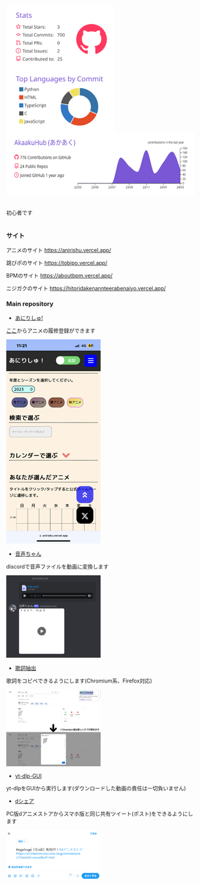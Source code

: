 <a href="https://github.com/AkaakuHub">
  <img align="top" height="170px" src="https://raw.githubusercontent.com/AkaakuHub/AkaakuHub/main/profile-summary-card-output/buefy/3-stats.svg" />
</a>
<a href="https://github.com/AkaakuHub">
  <img align="top" height="170px" src="https://raw.githubusercontent.com/AkaakuHub/AkaakuHub/main/profile-summary-card-output/buefy/2-most-commit-language.svg" />
</a>
<a href="https://github.com/AkaakuHub">
  <img align="top" height="170px" src="https://raw.githubusercontent.com/AkaakuHub/AkaakuHub/main/profile-summary-card-output/buefy/0-profile-details.svg" />
</a>
<br>
<br>
<br>
<div>
  初心者です<br>
</div>

# 

### サイト
アニメのサイト
https://anirishu.vercel.app/

跳びポのサイト
https://tobipo.vercel.app/

BPMのサイト
https://aboutbpm.vercel.app/

ニジガクのサイト
https://hitoridakenannteerabenaiyo.vercel.app/

### Main repository

- <a href="https://github.com/AkaakuHub/anirish">あにりしゅ!</a>

<a href="https://anirishu.vercel.app/">ここ</a>からアニメの履修登録ができます

<img width="50%" alt="anirishu_img" src="https://github.com/AkaakuHub/AkaakuHub/blob/main/thumbnail/anirishu.png">

- <a href="https://github.com/AkaakuHub/AudioToVideo-Discord-bot">音声ちゃん</a>

discordで音声ファイルを動画に変換します

<img width="50%" alt="onseichan_img" src="https://github.com/AkaakuHub/AkaakuHub/blob/main/thumbnail/onsei_demo.png">

- <a href="https://github.com/AkaakuHub/LyricsExtractor">歌詞抽出</a>

歌詞をコピペできるようにします(Chromium系、Firefox対応)

<img width="50%" alt="Lyrics_img" src="https://github.com/AkaakuHub/AkaakuHub/blob/main/thumbnail/LyricsExtractor_demo.png">

- <a href="https://github.com/AkaakuHub/yt-dlp-GUI">yt-dlp-GUI</a>

yt-dlpをGUIから実行します(ダウンロードした動画の責任は一切負いません)

- <a href="https://github.com/AkaakuHub/dShare">dシェア</a>

PC版dアニメストアからスマホ版と同じ共有ツイート(ポスト)をできるようにします

<img width="50%" alt="dShare_img" src="https://github.com/AkaakuHub/AkaakuHub/blob/main/thumbnail/dShare1.png">
